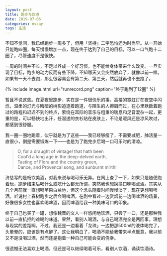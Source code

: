 ```yaml
---
layout: post
title: 跑步与饮酒
date: 2019-07-06
categories: essay
tags: 生活
---
```


不知不觉间，我已经跑步一周多了，但用「坚持」二字恐怕还为时尚早。从一开始只能跑四圈，每天慢慢增加一点，现在终于达到了自己的目标，可以一口气跑十二圈了，尽管速度不是很快。

一周的时间并不长，不足以养成一个好习惯，也不能给身体带来什么改变。一旦实现了目标，跑步的动力反而有些下降，不知哪天又会突然放弃了，就像以前一样。如果有一天不去跑，那么很容易会有第二天、第三天，然后就再也不去跑了。

{% include image.html url="runrecord.png" caption="终于跑到了12圈" %}

暂且不说这些。在夏夜里跑步，实在是一件很快乐的事。高楼的霓虹灯在夜空中闪烁，温柔的灯光与晦暗的树影追逐着跑道，与陌生的人擦肩而过，在心里默数着跑过的路程和迟迟不到的终点，萦绕在耳际的音乐与粗重的喘息和足音混杂一起，更重的是，可以畅快地出汗，任湿透的衣衫贴在皮肤上，不论是暖风还是凉风吹过，都感到很舒服。

我一圈一圈地跑着，似乎就是为了这些——我已经够瘦了，不需要减肥，肺活量一直很小，倒是需要锻炼一下——也是为了跑完步后喝一口可乐时的清凉。

>O, for a draught of vintage! that hath been  
Cool'd a long age in the deep-delved earth,  
Tasting of Flora and the country green,  
Dance, and Provencal song, and sunburnt mirth!  

济慈写的是畅饮美酒，对我来说与喝可乐无异。在网上查了一下，如果只是随便跑着玩，跑步结束后喝什么或吃什么都无所谓，突然我也想换换口味喝点酒。其实从几个月前就一直想喝苹果白兰地，但这个念头随着时间慢慢淡了，现在更想喝啤酒。听说村上春树跑步之后会喝啤酒，在剧中看过一边赏烟花一边喝啤酒的场景，好像很多女性也喜欢喝啤酒，因而啤酒给我一种美味可口的印象。

终于自己也买了一罐，想像魏晋的文人一样悠闲地饮酒，只尝了一口，还是那种我以前一直抗拒的难喝的味道。果然，看别人喝酒，与自己喝酒完全是两回事，理想与现实的差距啊。不过，我还是一边看着「龙珠」一边把那500ml的液体喝完了，头晕晕的，应该是有点醉了。这让我明白了，喝酒不能给我带来半点惬意，我以前又不是没喝过酒，然而还是抱着一种自己可能会变的侥幸。

很遗憾无法喜欢上喝酒，但还是可以继续喝着可乐，看别人饮酒，诵读饮酒诗。